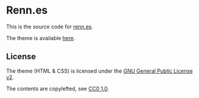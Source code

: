 # Renn.es

This is the source code for [renn.es](https://renn.es).

The theme is available [here](https://github.com/renn-es/hugo-theme).

## License

The theme (HTML & CSS) is licensed under the [GNU General Public License v2](https://www.gnu.org/licenses/old-licenses/gpl-2.0.html).

The contents are copylefted, see [CC0 1.0](https://creativecommons.org/publicdomain/zero/1.0/).

